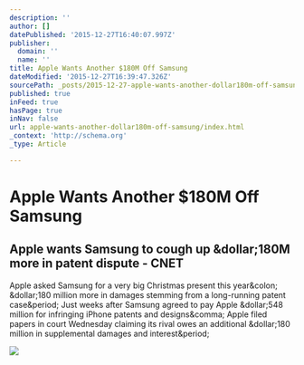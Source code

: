 ```yaml
---
description: ''
author: []
datePublished: '2015-12-27T16:40:07.997Z'
publisher:
  domain: ''
  name: ''
title: Apple Wants Another $180M Off Samsung
dateModified: '2015-12-27T16:39:47.326Z'
sourcePath: _posts/2015-12-27-apple-wants-another-dollar180m-off-samsung.md
published: true
inFeed: true
hasPage: true
inNav: false
url: apple-wants-another-dollar180m-off-samsung/index.html
_context: 'http://schema.org'
_type: Article

---
```

# Apple Wants Another $180M Off Samsung

<article style=""><h1>Apple wants Samsung to cough up &amp;dollar;180M more in patent dispute - CNET</h1><p>Apple asked Samsung for a very big Christmas present this year&amp;colon; &amp;dollar;180 million more in damages stemming from a long-running patent case&amp;period; Just weeks after Samsung agreed to pay Apple &amp;dollar;548 million for infringing iPhone patents and designs&amp;comma; Apple filed papers in court Wednesday claiming its rival owes an additional &amp;dollar;180 million in supplemental damages and interest&amp;period;</p><img src="http://cnet4.cbsistatic.com/hub/i/r/2013/07/08/fb34bde1-f07a-11e2-8c7c-d4ae52e62bcc/thumbnail/670x503/2e3c939cf9c06512ba68b70aa1d35454/samsung-apple-patent-trial-3094.jpg" /></article>